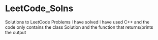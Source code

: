 # LeetCode_Solns
Solutions to LeetCode Problems I have solved
I have used C++ and the code only contains the class Solution and the function that returns/prints the output
